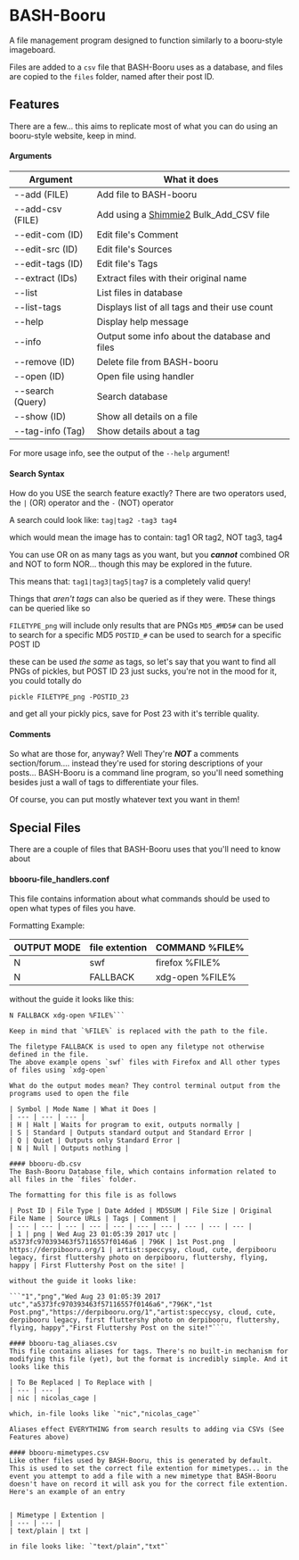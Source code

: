 # BASH-Booru
A file management program designed to function similarly to a booru-style imageboard.

Files are added to a `csv` file that BASH-Booru uses as a database, and files are copied to the `files` folder, named after their post ID.

## Features
There are a few... this aims to replicate most of what you can do using an booru-style website, keep in mind.

#### Arguments

| Argument | What it does |
| --- | ---- |
| --add (FILE) | Add file to BASH-booru |
| --add-csv (FILE) | Add using a [Shimmie2](https://github.com/shish/shimmie2) Bulk_Add_CSV file |
| --edit-com (ID) | Edit file's Comment |
| --edit-src (ID) | Edit file's Sources |
| --edit-tags (ID) | Edit file's Tags |
| --extract (IDs) | Extract files with their original name |
| --list | List files in database |
| --list-tags | Displays list of all tags and their use count |
| --help | Display help message |
| --info | Output some info about the database and files |
| --remove (ID) | Delete file from BASH-booru |
| --open (ID) | Open file using handler |
| --search (Query) | Search database |
| --show (ID) | Show all details on a file |
| --tag-info (Tag) | Show details about a tag |

For more usage info, see the output of the `--help` argument!

#### Search Syntax
How do you USE the search feature exactly?
There are two operators used, the `|` (OR) operator and the `-` (NOT) operator

A search could look like: `tag|tag2 -tag3 tag4`

which would mean the image has to contain: tag1 OR tag2, NOT tag3, tag4

You can use OR on as many tags as you want, but you ***cannot*** combined OR and NOT to form NOR... though this may be explored in the future.

This means that: `tag1|tag3|tag5|tag7` is a completely valid query!

Things that *aren't tags* can also be queried as if they were.
These things can be queried like so

`FILETYPE_png` will include only results that are PNGs
`MD5_#MD5#` can be used to search for a specific MD5
`POSTID_#` can be used to search for a specific POST ID

these can be used *the same* as tags, so let's say that you want to find all PNGs of pickles, but POST ID 23 just sucks, you're not in the mood for it, you could totally do

`pickle FILETYPE_png -POSTID_23`

and get all your pickly pics, save for Post 23 with it's terrible quality.

#### Comments
So what are those for, anyway? Well They're ***NOT*** a comments section/forum.... instead they're used for storing descriptions of your posts... BASH-Booru is a command line program, so you'll need something besides just a wall of tags to differentiate your files.

Of course, you can put mostly whatever text you want in them!

## Special Files
There are a couple of files that BASH-Booru uses that you'll need to know about

#### bbooru-file_handlers.conf
This file contains information about what commands should be used to open what types
of files you have.

Formatting Example:

| OUTPUT MODE | file extention | COMMAND %FILE% |
| --- | --- | --- |
| N | swf | firefox %FILE% |
| N | FALLBACK | xdg-open %FILE% |

without the guide it looks like this:

```N swf firefox %FILE%
N FALLBACK xdg-open %FILE%```

Keep in mind that `%FILE%` is replaced with the path to the file.

The filetype FALLBACK is used to open any filetype not otherwise defined in the file.
The above example opens `swf` files with Firefox and All other types of files using `xdg-open`

What do the output modes mean? They control terminal output from the programs used to open the file

| Symbol | Mode Name | What it Does |
| --- | --- | --- |
| H | Halt | Waits for program to exit, outputs normally |
| S | Standard | Outputs standard output and Standard Error |
| Q | Quiet | Outputs only Standard Error |
| N | Null | Outputs nothing |

#### bbooru-db.csv
The Bash-Booru Database file, which contains information related to all files in the `files` folder.

The formatting for this file is as follows

| Post ID | File Type | Date Added | MD5SUM | File Size | Original File Name | Source URLs | Tags | Comment |
| --- | --- | --- | --- | --- | --- | --- | --- | --- | --- |
| 1 | png | Wed Aug 23 01:05:39 2017 utc | a5373fc970393463f57116557f0146a6 | 796K | 1st Post.png  | https://derpibooru.org/1 | artist:speccysy, cloud, cute, derpibooru legacy, first fluttershy photo on derpibooru, fluttershy, flying, happy | First Fluttershy Post on the site! |

without the guide it looks like:

```"1","png","Wed Aug 23 01:05:39 2017 utc","a5373fc970393463f57116557f0146a6","796K","1st Post.png","https://derpibooru.org/1","artist:speccysy, cloud, cute, derpibooru legacy, first fluttershy photo on derpibooru, fluttershy, flying, happy","First Fluttershy Post on the site!"```

#### bbooru-tag_aliases.csv
This file contains aliases for tags. There's no built-in mechanism for modifying this file (yet), but the format is incredibly simple. And it looks like this

| To Be Replaced | To Replace with |
| --- | --- |
| nic | nicolas_cage |

which, in-file looks like `"nic","nicolas_cage"`

Aliases effect EVERYTHING from search results to adding via CSVs (See Features above)

#### bbooru-mimetypes.csv
Like other files used by BASH-Booru, this is generated by default. This is used to set the correct file extention for mimetypes... in the event you attempt to add a file with a new mimetype that BASH-Booru doesn't have on record it will ask you for the correct file extention.
Here's an example of an entry


| Mimetype | Extention |
| --- | --- |
| text/plain | txt |

in file looks like: `"text/plain","txt"`
